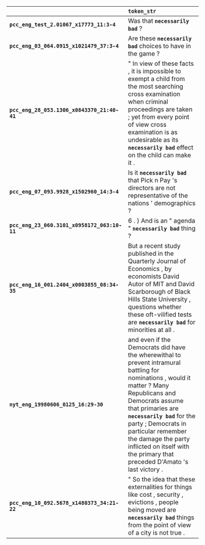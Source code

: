 |                                              | `token_str`                                                                                                                                                                                                                                                                                                                                               |
|:---------------------------------------------|:----------------------------------------------------------------------------------------------------------------------------------------------------------------------------------------------------------------------------------------------------------------------------------------------------------------------------------------------------------|
| **`pcc_eng_test_2.01067_x17773_11:3-4`**     | Was that __``necessarily bad``__ ?                                                                                                                                                                                                                                                                                                                        |
| **`pcc_eng_03_064.0915_x1021479_37:3-4`**    | Are these __``necessarily bad``__ choices to have in the game ?                                                                                                                                                                                                                                                                                           |
| **`pcc_eng_28_053.1306_x0843370_21:40-41`**  | " In view of these facts , it is impossible to exempt a child from the most searching cross examination when criminal proceedings are taken ; yet from every point of view cross examination is as undesirable as its __``necessarily bad``__ effect on the child can make it .                                                                           |
| **`pcc_eng_07_093.9928_x1502960_14:3-4`**    | Is it __``necessarily bad``__ that Pick n Pay 's directors are not representative of the nations ' demographics ?                                                                                                                                                                                                                                         |
| **`pcc_eng_23_060.3101_x0958172_063:10-11`** | 6 . ) And is an " agenda " __``necessarily bad``__ thing ?                                                                                                                                                                                                                                                                                                |
| **`pcc_eng_16_001.2404_x0003855_08:34-35`**  | But a recent study published in the Quarterly Journal of Economics , by economists David Autor of MIT and David Scarborough of Black Hills State University , questions whether these oft-vilified tests are __``necessarily bad``__ for minorities at all .                                                                                              |
| **`nyt_eng_19980606_0125_16:29-30`**         | and even if the Democrats did have the wherewithal to prevent intramural battling for nominations , would it matter ? Many Republicans and Democrats assume that primaries are __``necessarily bad``__ for the party ; Democrats in particular remember the damage the party inflicted on itself with the primary that preceded D'Amato 's last victory . |
| **`pcc_eng_10_092.5678_x1480373_34:21-22`**  | " So the idea that these externalities for things like cost , security , evictions , people being moved are __``necessarily bad``__ things from the point of view of a city is not true .                                                                                                                                                                 |